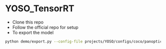 # YOSO_TensorRT

- Clone this repo
- Follow the official repo for setup 
- To export the model
```bash
python demo/export.py --config-file projects/YOSO/configs/coco/panoptic-segmentation/YOSO-R50.yaml --video-input input_video.mp4 --output output_video.mp4 --opts MODEL.WEIGHTS ./model_zoo/yoso_res50_coco.pth
```